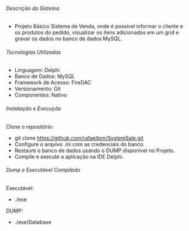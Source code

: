 ###### Descrição do Sistema ######

   - Projeto Básico Sistema de Venda, onde é possível informar o cliente e os produtos do pedido, visualizar os itens adicionados em um grid e gravar os dados no banco de dados MySQL.

###### Tecnologias Utilizadas #######

   - Linguagem: Delphi
   - Banco de Dados: MySQL
   - Framework de Acesso: FireDAC
   - Versionamento: Git
   - Componentes: Nativo

###### Instalação e Execução ###### 

 Clone o repositório:

   - git clone https://github.com/rafaellpm/SystemSale.git
   - Configure o arquivo .ini com as credenciais do banco.
   - Restaure o banco de dados usando o DUMP disponível no Projeto.
   - Compile e execute a aplicação na IDE Delphi.

###### Dump e Executável Compilado ###### 

Executável:
   - ./exe

DUMP:
   - ./exe/Database